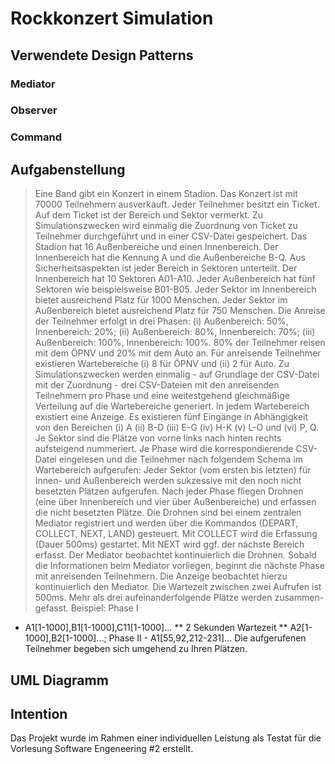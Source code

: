  # Rockkonzert Simulation

 ## Verwendete Design Patterns

 ### Mediator

 ### Observer

 ### Command

 ## Aufgabenstellung

 > Eine Band gibt ein Konzert in einem Stadion. Das Konzert ist mit 70000 Teilnehmern ausverkauft.
Jeder Teilnehmer besitzt ein Ticket. Auf dem Ticket ist der Bereich und Sektor vermerkt. Zu
Simulationszwecken wird einmalig die Zuordnung von Ticket zu Teilnehmer durchgeführt und in
einer CSV-Datei gespeichert. Das Stadion hat 16 Außenbereiche und einen Innenbereich. Der
Innenbereich hat die Kennung A und die Außenbereiche B-Q. Aus Sicherheitsaspekten ist jeder
Bereich in Sektoren unterteilt. Der Innenbereich hat 10 Sektoren A01-A10. Jeder Außenbereich hat
fünf Sektoren wie beispielsweise B01-B05. Jeder Sektor im Innenbereich bietet ausreichend Platz
für 1000 Menschen. Jeder Sektor im Außenbereich bietet ausreichend Platz für 750 Menschen.
Die Anreise der Teilnehmer erfolgt in drei Phasen: (i) Außenbereich: 50%, Innenbereich: 20%; (ii)
Außenbereich: 80%, Innenbereich: 70%; (iii) Außenbereich: 100%, Innenbereich: 100%. 80% der
Teilnehmer reisen mit dem ÖPNV und 20% mit dem Auto an. Für anreisende Teilnehmer existieren
Wartebereiche (i) 8 für ÖPNV und (ii) 2 für Auto. Zu Simulationszwecken werden einmalig - auf
Grundlage der CSV-Datei mit der Zuordnung - drei CSV-Dateien mit den anreisenden Teilnehmern
pro Phase und eine weitestgehend gleichmäßige Verteilung auf die Wartebereiche generiert. In
jedem Wartebereich existiert eine Anzeige. Es existieren fünf Eingänge in Abhängigkeit von den
Bereichen (i) A (ii) B-D (iii) E-G (iv) H-K (v) L-O und (vi) P, Q. Je Sektor sind die Plätze von vorne
links nach hinten rechts aufsteigend nummeriert. Je Phase wird die korrespondierende CSV-Datei
eingelesen und die Teilnehmer nach folgendem Schema im Wartebereich aufgerufen: Jeder Sektor
(vom ersten bis letzten) für Innen- und Außenbereich werden sukzessive mit den noch nicht
besetzten Plätzen aufgerufen. Nach jeder Phase fliegen Drohnen (eine über Innenbereich und vier
über Außenbereiche) und erfassen die nicht besetzten Plätze. Die Drohnen sind bei einem
zentralen Mediator registriert und werden über die Kommandos (DEPART, COLLECT, NEXT,
LAND) gesteuert. Mit COLLECT wird die Erfassung (Dauer 500ms) gestartet. Mit NEXT wird ggf.
der nächste Bereich erfasst. Der Mediator beobachtet kontinuierlich die Drohnen. Sobald die
Informationen beim Mediator vorliegen, beginnt die nächste Phase mit anreisenden Teilnehmern.
Die Anzeige beobachtet hierzu kontinuierlich den Mediator. Die Wartezeit zwischen zwei Aufrufen
ist 500ms. Mehr als drei aufeinanderfolgende Plätze werden zusammen-gefasst. Beispiel: Phase I
- A1[1-1000],B1[1-1000],C11[1-1000]... ** 2 Sekunden Wartezeit ** A2[1-1000],B2[1-1000]...;
Phase II - A1[55,92,212-231]... Die aufgerufenen Teilnehmer begeben sich umgehend zu Ihren
Plätzen.

 ## UML Diagramm

 <insert here>

 ## Intention 
 Das Projekt wurde im Rahmen einer individuellen Leistung als Testat für die Vorlesung Software Engeneering #2 erstellt.
